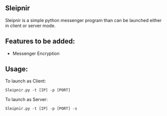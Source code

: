## Sleipnir
Sleipnir is a simple python messenger program than can be launched either in client or server mode.

## Features to be added:
- Messenger Encryption

## Usage: 
To launch as Client:
    
    Sleipnir.py -t [IP] -p [PORT]

To launch as Server:
    
    Sleipnir.py -t [IP] -p [PORT] -s
